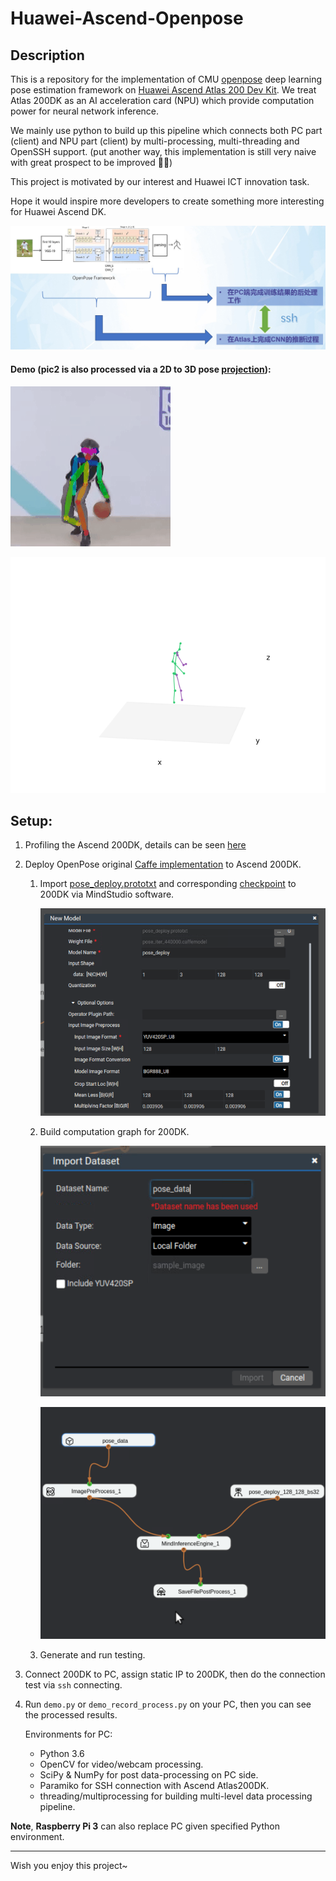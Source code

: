 # Huawei-Ascend-Openpose

## Description

This is a repository for the implementation of CMU [openpose]() deep learning pose estimation framework on [Huawei Ascend Atlas 200 Dev Kit](). We treat Atlas 200DK as an AI acceleration card (NPU) which provide computation power for neural network inference.

We mainly use python to build up this pipeline which connects both PC part (client) and NPU part (client) by multi-processing, multi-threading and OpenSSH support. (put another way, this implementation is still very naive with great prospect to be improved 🐱‍👓)

This project is motivated by our interest and Huawei ICT innovation task. 

Hope it would inspire more developers to create something more interesting for Huawei Ascend DK.

![](figures/concept.jpg)

####  Demo (pic2 is also processed via a 2D to 3D pose [projection](<https://github.com/miu200521358/3d-pose-baseline-vmd>)):

![](figures/Demo.gif)

![](figures/movie_smoothing.gif)

## Setup:

1. Profiling the Ascend 200DK, details can be seen [here](<https://www.huawei.com/minisite/ascend/cn/>)

2. Deploy OpenPose original [Caffe implementation](<https://github.com/ZheC/Realtime_Multi-Person_Pose_Estimation>) to Ascend 200DK.

   1. Import [pose_deploy.prototxt](https://github.com/ZheC/Realtime_Multi-Person_Pose_Estimation/blob/master/model/_trained_COCO/pose_deploy.prototxt) and corresponding [checkpoint](http://posefs1.perception.cs.cmu.edu/Users/ZheCao/pose_iter_440000.caffemodel) to 200DK via MindStudio software.

      ![](figures/mind_model.png)

   2. Build computation graph for 200DK. 

      ![](figures/mind_dataset.png)

      ![](figures/mind_graph.png)

   3. Generate and run testing.

3. Connect 200DK to PC, assign static IP to 200DK, then do the connection test via `ssh` connecting.

4. Run `demo.py`  or `demo_record_process.py` on your PC, then you can see the processed results. 

   Environments for PC:

   *  Python 3.6
   * OpenCV for video/webcam processing.
   * SciPy & NumPy for post data-processing on PC side.
   * Paramiko for SSH connection with Ascend Atlas200DK.
   * threading/multiprocessing for building multi-level data processing pipeline.

 **Note**,  **Raspberry Pi 3** can also replace PC given specified Python environment.

----------------------

Wish you enjoy this project~

 
